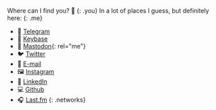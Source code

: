 Where can I find you? 👀
{: .you}
In a lot of places I guess, but definitely here:
{: .me}

- 💬 [Telegram](https://telegram.me/fmjansen)
- 🔑 [Keybase](https://keybase.io/fmjansen)
- 🦣 [Mastodon](https://freeradical.zone/@floris){: rel="me"}
- 🐦 [Twitter](https://www.twitter.com/fmjansen)
- 💌 [E-mail](mailto:hej@fmjansen.nl)
- 🖼 [Instagram](https://www.instagram.com/fmjansennl)
- 💼 [LinkedIn](https://linkedin.com/in/florismartijnjansen)
- 💻 [Github](https://github.com/fmjansen)
- 🎧 [Last.fm](https://www.last.fm/user/lastfmjansen)
{: .networks}
